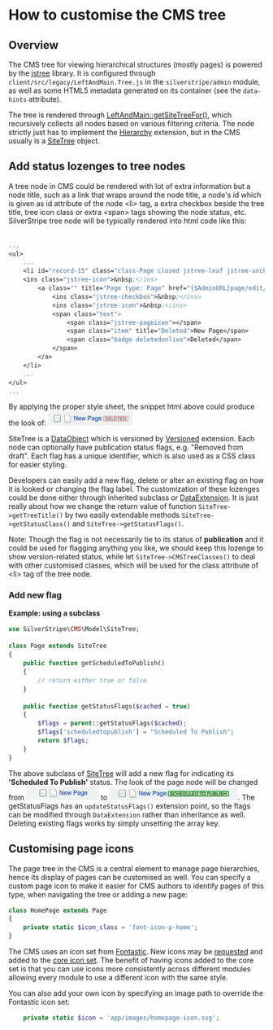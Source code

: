 # How to customise the CMS tree

## Overview

The CMS tree for viewing hierarchical structures (mostly pages) is powered
by the [jstree](http://jstree.com) library. It is configured through
`client/src/legacy/LeftAndMain.Tree.js` in the `silverstripe/admin` module, as well as some
HTML5 metadata generated on its container (see the `data-hints` attribute).

The tree is rendered through [LeftAndMain::getSiteTreeFor()](api:SilverStripe\Admin\LeftAndMain::getSiteTreeFor()),
which recursively collects all nodes based on various filtering criteria.
The node strictly just has to implement the [Hierarchy](api:SilverStripe\ORM\Hierarchy\Hierarchy) extension,
but in the CMS usually is a [SiteTree](api:SilverStripe\CMS\Model\SiteTree) object.

## Add status lozenges to tree nodes

A tree node in CMS could be rendered with lot of extra information but a node title, such as a
link that wraps around the node title, a node's id which is given as id attribute of the node
&lt;li&gt; tag, a extra checkbox beside the tree title, tree icon class or extra &lt;span&gt;
tags showing the node status, etc. SilverStripe tree node will be typically rendered into html
code like this:


```ss

...
<ul>
    ...
    <li id="record-15" class="class-Page closed jstree-leaf jstree-unchecked" data-id="15">
    <ins class="jstree-icon">&nbsp;</ins>
        <a class="" title="Page type: Page" href="{$AdminURL}page/edit/show/15">
            <ins class="jstree-checkbox">&nbsp;</ins>
            <ins class="jstree-icon">&nbsp;</ins>
            <span class="text">
                <span class="jstree-pageicon"></span>
                <span class="item" title="Deleted">New Page</span>
                <span class="badge deletedonlive">Deleted</span>
            </span>
        </a>
    </li>
    ...
</ul>
...
```

By applying the proper style sheet, the snippet html above could produce the look of:
![Page Node Screenshot](../../../_images/tree_node.png "Page Node")

SiteTree is a [DataObject](api:SilverStripe\ORM\DataObject) which is versioned by [Versioned](api:SilverStripe\Versioned\Versioned) extension.
Each node can optionally have publication status flags, e.g. "Removed from draft".
Each flag has a unique identifier, which is also used as a CSS class for easier styling.

Developers can easily add a new flag, delete or alter an existing flag on how it is looked
or changing the flag label. The customization of these lozenges could be done either through
inherited subclass or [DataExtension](api:SilverStripe\ORM\DataExtension). It is just really about how we change the return
value of function `SiteTree->getTreeTitle()` by two easily extendable methods
`SiteTree->getStatusClass()` and `SiteTree->getStatusFlags()`.

Note: Though the flag is not necessarily tie to its status of __publication__ and it could
be used for flagging anything you like, we should keep this lozenge to show version-related
status, while let `SiteTree->CMSTreeClasses()` to deal with other customised classes, which
will be used for the class attribute of &lt;li&gt; tag of the tree node.

### Add new flag
__Example: using a subclass__


```php
use SilverStripe\CMS\Model\SiteTree;

class Page extends SiteTree 
{
    public function getScheduledToPublish()
    {
        // return either true or false
    }

    public function getStatusFlags($cached = true) 
    {
        $flags = parent::getStatusFlags($cached);
        $flags['scheduledtopublish'] = "Scheduled To Publish";
        return $flags;
    }
}
```

The above subclass of [SiteTree](api:SilverStripe\CMS\Model\SiteTree) will add a new flag for indicating its
__'Scheduled To Publish'__ status. The look of the page node will be changed
from ![Normal Page Node](../../../_images/page_node_normal.png) to ![Scheduled Page Node](../../../_images/page_node_scheduled.png). The getStatusFlags has an `updateStatusFlags()`
extension point, so the flags can be modified through `DataExtension` rather than
inheritance as well. Deleting existing flags works by simply unsetting the array key.

## Customising page icons

The page tree in the CMS is a central element to manage page hierarchies, hence its display of pages can be customised as well. You can specify a custom page icon to make it easier for CMS authors to identify pages of this type, when navigating the tree or adding a new page:

```php
class HomePage extends Page
{
    private static $icon_class = 'font-icon-p-home';
}
```

The CMS uses an icon set from [Fontastic](http://fontastic.me/). New icons may be [requested](https://github.com/silverstripe/silverstripe-admin/issues/new) and added to the [core icon set](https://silverstripe.github.io/silverstripe-admin/?selectedKind=Admin%2FIcons&selectedStory=Icon%20reference&full=0&addons=1&stories=1&panelRight=0&addonPanel=storybook%2Factions%2Factions-panel). The benefit of having icons added to the core set is that you can use icons more consistently across different modules allowing every module to use a different icon with the same style.

You can also add your own icon by specifying an image path to override the Fontastic icon set:

```php
    private static $icon = 'app/images/homepage-icon.svg';
```
